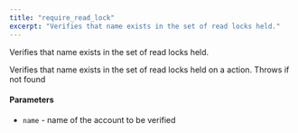 ```yaml
---
title: "require_read_lock"
excerpt: "Verifies that name exists in the set of read locks held."
---
```

Verifies that name exists in the set of read locks held.

Verifies that name exists in the set of read locks held on a action. Throws if not found 
#### Parameters
* `name` - name of the account to be verified